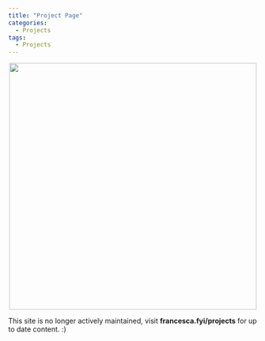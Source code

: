 ```yaml
---
title: "Project Page"
categories:
  - Projects
tags:
  - Projects
---
```


<p>
<center>
<img width="500" src="/assets/pimages/vector.JPG">
</center>
</p>

This site is no longer actively maintained, visit **francesca.fyi/projects** for up to date content. :)

